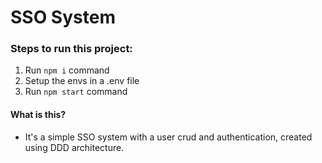 # SSO System

### Steps to run this project:

1. Run `npm i` command
2. Setup the envs in a .env file
3. Run `npm start` command

#### What is this?
 - It's a simple SSO system with a user crud and authentication, created using DDD architecture.
